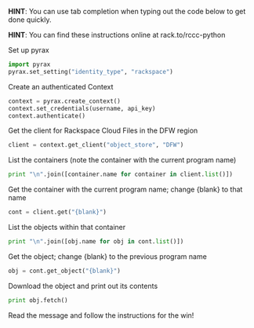 **HINT**: You can use tab completion when typing out the code below to get done quickly.

**HINT**: You can find these instructions online at rack.to/rccc-python

Set up pyrax

```python
import pyrax
pyrax.set_setting("identity_type", "rackspace")
```

Create an authenticated Context

```python
context = pyrax.create_context()
context.set_credentials(username, api_key)
context.authenticate()
```

Get the client for Rackspace Cloud Files in the DFW region

```python
client = context.get_client("object_store", "DFW")
```

List the containers (note the container with the current program name)

```python
print "\n".join([container.name for container in client.list()])
```

Get the container with the current program name; change {blank} to that name

```python
cont = client.get("{blank}")
```

List the objects within that container

```python
print "\n".join([obj.name for obj in cont.list()])
```

Get the object; change {blank} to the previous program name

```python
obj = cont.get_object("{blank}")
```

Download the object and print out its contents

```python
print obj.fetch()
```

Read the message and follow the instructions for the win!
